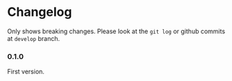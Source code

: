 # Changelog

Only shows breaking changes.
Please look at the `git log` or github commits at `develop` branch.

### 0.1.0

First version.
